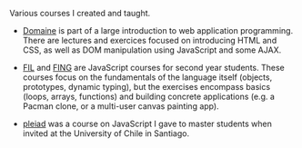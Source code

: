 Various courses I created and taught.

- [Domaine](Domaine/) is part of a large introduction to web application
  programming.  There are lectures and exercices focused on introducing HTML and
  CSS, as well as DOM manipulation using JavaScript and some AJAX.

- [FIL](FIL/) and [FING](FING/) are JavaScript courses for second year students.
  These courses focus on the fundamentals of the language itself (objects,
  prototypes, dynamic typing), but the exercises encompass basics (loops,
  arrays, functions) and building concrete applications (e.g. a Pacman clone, or
  a multi-user canvas painting app).

- [pleiad](pleiad) was a course on JavaScript I gave to master students when
  invited at the University of Chile in Santiago.
